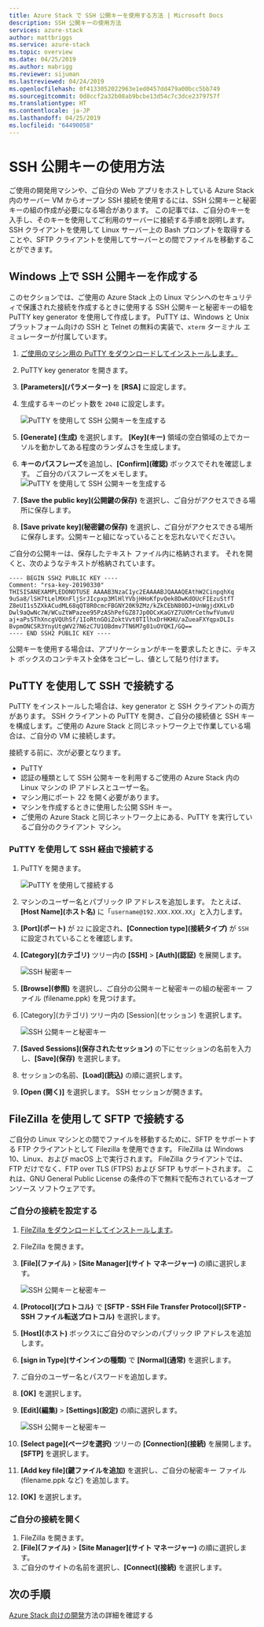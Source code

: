 ```yaml
---
title: Azure Stack で SSH 公開キーを使用する方法 | Microsoft Docs
description: SSH 公開キーの使用方法
services: azure-stack
author: mattbriggs
ms.service: azure-stack
ms.topic: overview
ms.date: 04/25/2019
ms.author: mabrigg
ms.reviewer: sijuman
ms.lastreviewed: 04/24/2019
ms.openlocfilehash: 0f4133052022963e1ed0457dd479a00bcc5bb749
ms.sourcegitcommit: 0d8ccf2a32b08ab9bcbe13d54c7c3dce2379757f
ms.translationtype: HT
ms.contentlocale: ja-JP
ms.lasthandoff: 04/25/2019
ms.locfileid: "64490058"
---
```

# <a name="how-to-use-an-ssh-public-key"></a>SSH 公開キーの使用方法

ご使用の開発用マシンや、ご自分の Web アプリをホストしている Azure Stack 内のサーバー VM からオープン SSH 接続を使用するには、SSH 公開キーと秘密キーの組の作成が必要になる場合があります。 この記事では、ご自分のキーを入手し、そのキーを使用してご利用のサーバーに接続する手順を説明します。 SSH クライアントを使用して Linux サーバー上の Bash プロンプトを取得することや、SFTP クライアントを使用してサーバーとの間でファイルを移動することができます。

## <a name="create-an-ssh-public-key-on-windows"></a>Windows 上で SSH 公開キーを作成する

このセクションでは、ご使用の Azure Stack 上の Linux マシンへのセキュリティで保護された接続を作成するときに使用する SSH 公開キーと秘密キーの組を PuTTY key generator を使用して作成します。 PuTTY は、Windows と Unix プラットフォーム向けの SSH と Telnet の無料の実装で、`xterm` ターミナル エミュレーターが付属しています。

1. [ご使用のマシン用の PuTTY をダウンロードしてインストールします。](https://www.chiark.greenend.org.uk/~sgtatham/putty/latest.html)

1. PuTTY key generator を開きます。

1. **[Parameters]\(パラメーター\)** を **[RSA]** に設定します。

1. 生成するキーのビット数を `2048` に設定します。  

    ![PuTTY を使用して SSH 公開キーを生成する](media/azure-stack-dev-start-howto-ssh-public-key/001-putty-key-gen-start.png)

1. **[Generate] \(生成)** を選択します。 **[Key]\(キー\)** 領域の空白領域の上でカーソルを動かしてある程度のランダムさを生成します。

1. **キーのパスフレーズ**を追加し、**[Confirm]\(確認\)** ボックスでそれを確認します。 ご自分のパスフレーズをメモします。
    ![PuTTY を使用して SSH 公開キーを生成する](media/azure-stack-dev-start-howto-ssh-public-key/002-putty-key-gen-result.png)

1. **[Save the public key]\(公開鍵の保存\)** を選択し、ご自分がアクセスできる場所に保存します。

1. **[Save private key]\(秘密鍵の保存\)** を選択し、ご自分がアクセスできる場所に保存します。公開キーと組になっていることを忘れないでください。

ご自分の公開キーは、保存したテキスト ファイル内に格納されます。 それを開くと、次のようなテキストが格納されています。

```text  
---- BEGIN SSH2 PUBLIC KEY ----
Comment: "rsa-key-20190330"
THISISANEXAMPLEDONOTUSE AAAAB3NzaC1yc2EAAAABJQAAAQEAthW2CinpqhXq
9uSa8/lSH7tLelMXnFljSrJIcpxp3MlHlYVbjHHoKfpvQek8DwKdOUcFIEzuStfT
Z8eUI1s5ZXkACudML68qQT8R0cmcFBGNY20K9ZMz/kZkCEbN80DJ+UnWgjdXKLvD
Dwl9aQwNc7W/WCuZtWPazee95PzAShPefGZ87Jp0OCxKaGYZ7UXMrCethwfVumvU
aj+aPsSThXncgVQUhSf/1IoRtnGOiZoktVvt0TIlhxDrHKHU/aZueaFXYqpxDLIs
BvpmONCSR3YnyUtgWV27N6zC7U1OBdmv7TN6M7g01uOYQKI/GQ==
---- END SSH2 PUBLIC KEY ----
```

公開キーを使用する場合は、アプリケーションがキーを要求したときに、テキスト ボックスのコンテキスト全体をコピーし、値として貼り付けます。

<!-- 
## Create an SSH public key on Linux

ToDo: I need to write this section.

-->
## <a name="connect-with-ssh-using-putty"></a>PuTTY を使用して SSH で接続する

PuTTY をインストールした場合は、key generator と SSH クライアントの両方があります。 SSH クライアントの PuTTY を開き、ご自分の接続値と SSH キーを構成します。ご使用の Azure Stack と同じネットワーク上で作業している場合は、ご自分の VM に接続します。

接続する前に、次が必要となります。
- PuTTY
- 認証の種類として SSH 公開キーを利用するご使用の Azure Stack 内の Linux マシンの IP アドレスとユーザー名。
- マシン用にポート 22 を開く必要があります。
- マシンを作成するときに使用した公開 SSH キー。
- ご使用の Azure Stack と同じネットワーク上にある、PuTTY を実行しているご自分のクライアント マシン。

### <a name="connect-via-ssh-with-putty"></a>PuTTY を使用して SSH 経由で接続する

1. PuTTY を開きます。

    ![PuTTY を使用して接続する](media/azure-stack-dev-start-howto-ssh-public-key/002-putty-connect.png)

2. マシンのユーザー名とパブリック IP アドレスを追加します。 たとえば、**[Host Name]\(ホスト名\)** に「`username@192.XXX.XXX.XX`」と入力します。 
3. **[Port]\(ポート\)** が `22` に設定され、**[Connection type]\(接続タイプ\)** が `SSH` に設定されていることを確認します。
4. **[Category]\(カテゴリ\)** ツリー内の **[SSH]** > **[Auth]\(認証\)** を展開します。

    ![SSH 秘密キー](media/azure-stack-dev-start-howto-ssh-public-key/002-putty-set-private-key.png)

5. **[Browse]\(参照\)** を選択し、ご自分の公開キーと秘密キーの組の秘密キー ファイル (filename.ppk) を見つけます。
6. [Category]\(カテゴリ\) ツリー内の [Session]\(セッション\) を選択します。

    ![SSH 公開キーと秘密キー](media/azure-stack-dev-start-howto-ssh-public-key/003-puTTY-save-session.png)

7. **[Saved Sessions]\(保存されたセッション\)** の下にセッションの名前を入力し、**[Save]\(保存\)** を選択します。
8. セッションの名前、**[Load]\(読込\)** の順に選択します。
9. **[Open (開く)]** を選択します。 SSH セッションが開きます。

## <a name="connect-with-sftp-with-filezilla"></a>FileZilla を使用して SFTP で接続する

ご自分の Linux マシンとの間でファイルを移動するために、SFTP をサポートする FTP クライアントとして Filezilla を使用できます。 FileZilla は Windows 10、Linux、および macOS 上で実行されます。 FileZilla クライアントでは、FTP だけでなく、FTP over TLS (FTPS) および SFTP もサポートされます。 これは、GNU General Public License の条件の下で無料で配布されているオープンソース ソフトウェアです。

### <a name="set-your-connection"></a>ご自分の接続を設定する

1. [FileZilla をダウンロードしてインストールします](https://filezilla-project.org/download.php)。
1. FileZilla を開きます。
1. **[File]\(ファイル\)** > **[Site Manager]\(サイト マネージャー\)** の順に選択します。

    ![SSH 公開キーと秘密キー](media/azure-stack-dev-start-howto-ssh-public-key/005-filezilla-file-manager.png)

1. **[Protocol]\(プロトコル\)** で **[SFTP - SSH File Transfer Protocol]\(SFTP - SSH ファイル転送プロトコル\)** を選択します。
1. **[Host]\(ホスト\)** ボックスにご自分のマシンのパブリック IP アドレスを追加します。
1. **[sign in Type]\(サインインの種類\)** で **[Normal]\(通常\)** を選択します。
1. ご自分のユーザー名とパスワードを追加します。
1. **[OK]** を選択します。
1. **[Edit]\(編集\)** > **[Settings]\(設定\)** の順に選択します。

    ![SSH 公開キーと秘密キー](media/azure-stack-dev-start-howto-ssh-public-key/006-filezilla-add-private-key.png)

1. **[Select page]\(ページを選択\)** ツリーの **[Connection]\(接続\)** を展開します。 **[SFTP]** を選択します。
1. **[Add key file]\(鍵ファイルを追加\)** を選択し、ご自分の秘密キー ファイル (filename.ppk など) を追加します。
1. **[OK]** を選択します。

### <a name="open-your-connection"></a>ご自分の接続を開く

1. FileZilla を開きます。
1. **[File]\(ファイル\)** > **[Site Manager]\(サイト マネージャー\)** の順に選択します。
1. ご自分のサイトの名前を選択し、**[Connect]\(接続\)** を選択します。

## <a name="next-steps"></a>次の手順

[Azure Stack 向けの開発](azure-stack-dev-start.md)方法の詳細を確認する